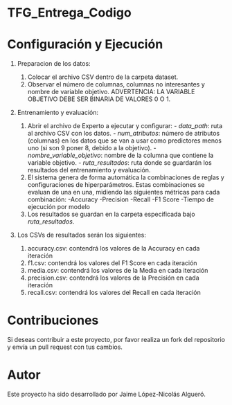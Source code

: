 # TFG_Entrega_Codigo

# Configuración y Ejecución
1. Preparacion de los datos:
    1. Colocar el archivo CSV dentro de la carpeta dataset.
    2. Observar el número de columnas, columnas no interesantes y nombre de variable objetivo.
    ADVERTENCIA: LA VARIABLE OBJETIVO DEBE SER BINARIA DE VALORES 0 O 1.

2. Entrenamiento y evaluación:
    1. Abrir el archivo de Experto a ejecutar y configurar:
           - *data_path*: ruta al archivo CSV con los datos.
           - *num_atributos*: número de atributos (columnas) en los datos que se van a usar como predictores menos uno (si son 9 poner 8, debido a la objetivo).
           - *nombre_variable_objetivo*: nombre de la columna que contiene la variable objetivo.
           - *ruta_resultados*: ruta donde se guardarán los resultados del entrenamiento y evaluación.
    2. El sistema genera de forma automática la combinaciones de reglas y configuraciones de hiperparámetros. Estas combinaciones se evaluan de una en una, midiendo las siguientes métricas para cada combinación:
           -Accuracy
           -Precision
           -Recall
           -F1 Score
           -Tiempo de ejecución por modelo
    3. Los resultados se guardan en la carpeta especificada bajo *ruta_resultados*.

3. Los CSVs de resultados serán los siguientes:
    1. accuracy.csv: contendrá los valores de la Accuracy en cada iteración
    2. f1.csv: contendrá los valores del F1 Score en cada iteración
    3. media.csv: contendrá los valores de la Media en cada iteración
    4. precision.csv: contendrá los valores de la Precisión en cada iteración
    5. recall.csv: contendrá los valores del Recall en cada iteración


# Contribuciones
Si deseas contribuir a este proyecto, por favor realiza un fork del repositorio y envía un pull request con tus cambios.

# Autor
Este proyecto ha sido desarrollado por Jaime López-Nicolás Algueró.
